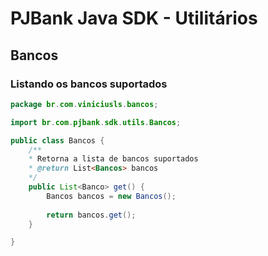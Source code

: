 # PJBank Java SDK - Utilitários

## Bancos

### Listando os bancos suportados
```java
package br.com.viniciusls.bancos;

import br.com.pjbank.sdk.utils.Bancos;

public class Bancos {
    /**
    * Retorna a lista de bancos suportados
    * @return List<Bancos> bancos
    */
    public List<Banco> get() {
        Bancos bancos = new Bancos();
        
        return bancos.get();
    }

}
```
